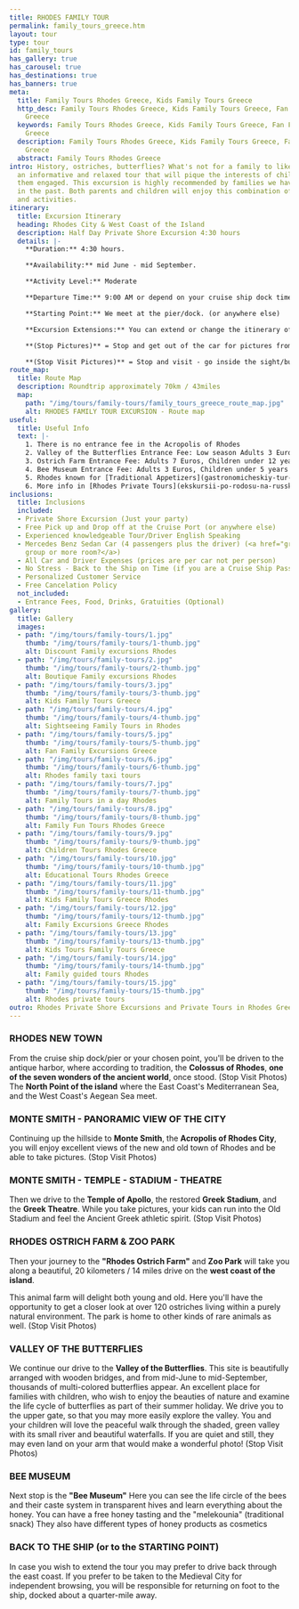 ```yaml
---
title: RHODES FAMILY TOUR
permalink: family_tours_greece.htm
layout: tour
type: tour
id: family_tours
has_gallery: true
has_carousel: true
has_destinations: true
has_banners: true
meta:
  title: Family Tours Rhodes Greece, Kids Family Tours Greece
  http_desc: Family Tours Rhodes Greece, Kids Family Tours Greece, Fan Family Excursions
    Greece
  keywords: Family Tours Rhodes Greece, Kids Family Tours Greece, Fan Family Excursions
    Greece
  description: Family Tours Rhodes Greece, Kids Family Tours Greece, Fan Family Excursions
    Greece
  abstract: Family Tours Rhodes Greece
intro: History, ostriches, butterflies? What's not for a family to like? We have designed
  an informative and relaxed tour that will pique the interests of children and keep
  them engaged. This excursion is highly recommended by families we have escorted
  in the past. Both parents and children will enjoy this combination of attractions
  and activities.
itinerary:
  title: Excursion Itinerary
  heading: Rhodes City & West Coast of the Island
  description: Half Day Private Shore Excursion 4:30 hours
  details: |-
    **Duration:** 4:30 hours.

    **Availability:** mid June - mid September.

    **Activity Level:** Moderate

    **Departure Time:** 9:00 AM or depend on your cruise ship dock time. If the ship arrives late into port, we’ll adjust our schedules, and the rental time will start from the moment you meet your driver.

    **Starting Point:** We meet at the pier/dock. (or anywhere else)

    **Excursion Extensions:** You can extend or change the itinerary of this private shore excursion as you wish.

    **(Stop Pictures)** = Stop and get out of the car for pictures from outside of the Sight/building

    **(Stop Visit Pictures)** = Stop and visit - go inside the sight/building for pictures
route_map:
  title: Route Map
  description: Roundtrip approximately 70km / 43miles
  map:
    path: "/img/tours/family-tours/family_tours_greece_route_map.jpg"
    alt: RHODES FAMILY TOUR EXCURSION - Route map
useful:
  title: Useful Info
  text: |-
    1. There is no entrance fee in the Acropolis of Rhodes
    2. Valley of the Butterflies Entrance Fee: Low season Adults 3 Euros, High season Adults 5 Euros, Kids under 12 years old free. There is a small cafe, a refreshment kiosk, and a little gift shop.
    3. Ostrich Farm Entrance Fee: Adults 7 Euros, Children under 12 years 4 Euros (Kids under 3 years Free) also has a café and refreshment kiosk, and a gift shop.
    4. Bee Museum Entrance Fee: Adults 3 Euros, Children under 5 years Free, Children between age 6 to 18 1,50 Euros, Students 1,50 Euros, Seniors over 65 years old 1,50 Euros
    5. Rhodes known for [Traditional Appetizers](gastronomicheskiy-tur-rodos-gretsiya.htm), desserts, [Wines](wine_tours_greece.htm), the famous handmade [Rhodes Pottery - Ceramics](keramika-rodosa-gretsiya.htm) and the beautiful [Rhodes Beaches](./rhodes-beach-tour-excursion.htm).
    6. More info in [Rhodes Private Tours](ekskursii-po-rodosu-na-russkom-yazyke.htm) F.A.Q.
inclusions:
  title: Inclusions
  included:
  - Private Shore Excursion (Just your party)
  - Free Pick up and Drop off at the Cruise Port (or anywhere else)
  - Experienced knowledgeable Tour/Driver English Speaking
  - Mercedes Benz Sedan Car (4 passengers plus the driver) (<a href="groups.htm">bigger
    group or more room?</a>)
  - All Car and Driver Expenses (prices are per car not per person)
  - No Stress - Back to the Ship on Time (if you are a Cruise Ship Passenger)
  - Personalized Customer Service
  - Free Cancelation Policy
  not_included:
  - Entrance Fees, Food, Drinks, Gratuities (Optional)
gallery:
  title: Gallery
  images:
  - path: "/img/tours/family-tours/1.jpg"
    thumb: "/img/tours/family-tours/1-thumb.jpg"
    alt: Discount Family excursions Rhodes
  - path: "/img/tours/family-tours/2.jpg"
    thumb: "/img/tours/family-tours/2-thumb.jpg"
    alt: Boutique Family excursions Rhodes
  - path: "/img/tours/family-tours/3.jpg"
    thumb: "/img/tours/family-tours/3-thumb.jpg"
    alt: Kids Family Tours Greece
  - path: "/img/tours/family-tours/4.jpg"
    thumb: "/img/tours/family-tours/4-thumb.jpg"
    alt: Sightseeing Family Tours in Rhodes
  - path: "/img/tours/family-tours/5.jpg"
    thumb: "/img/tours/family-tours/5-thumb.jpg"
    alt: Fan Family Excursions Greece
  - path: "/img/tours/family-tours/6.jpg"
    thumb: "/img/tours/family-tours/6-thumb.jpg"
    alt: Rhodes family taxi tours
  - path: "/img/tours/family-tours/7.jpg"
    thumb: "/img/tours/family-tours/7-thumb.jpg"
    alt: Family Tours in a day Rhodes
  - path: "/img/tours/family-tours/8.jpg"
    thumb: "/img/tours/family-tours/8-thumb.jpg"
    alt: Family Fun Tours Rhodes Greece
  - path: "/img/tours/family-tours/9.jpg"
    thumb: "/img/tours/family-tours/9-thumb.jpg"
    alt: Children Tours Rhodes Greece
  - path: "/img/tours/family-tours/10.jpg"
    thumb: "/img/tours/family-tours/10-thumb.jpg"
    alt: Educational Tours Rhodes Greece
  - path: "/img/tours/family-tours/11.jpg"
    thumb: "/img/tours/family-tours/11-thumb.jpg"
    alt: Kids Family Tours Greece Rhodes
  - path: "/img/tours/family-tours/12.jpg"
    thumb: "/img/tours/family-tours/12-thumb.jpg"
    alt: Family Excursions Greece Rhodes
  - path: "/img/tours/family-tours/13.jpg"
    thumb: "/img/tours/family-tours/13-thumb.jpg"
    alt: Kids Tours Family Tours Greece
  - path: "/img/tours/family-tours/14.jpg"
    thumb: "/img/tours/family-tours/14-thumb.jpg"
    alt: Family guided tours Rhodes
  - path: "/img/tours/family-tours/15.jpg"
    thumb: "/img/tours/family-tours/15-thumb.jpg"
    alt: Rhodes private tours
outro: Rhodes Private Shore Excursions and Private Tours in Rhodes Greece
---
```


### RHODES NEW TOWN

From the cruise ship dock/pier or your chosen point, you'll be driven to the antique harbor, where according to tradition, the **Colossus of Rhodes**, **one of the seven wonders of the ancient world**, once stood. (Stop Visit Photos)\
The **North Point of the island** where the East Coast's Mediterranean Sea, and the West Coast's Aegean Sea meet.

### MONTE SMITH - PANORAMIC VIEW OF THE CITY

Continuing up the hillside to **Monte Smith**, the **Acropolis of Rhodes City**, you will enjoy excellent views of the new and old town of Rhodes and be able to take pictures. (Stop Visit Photos)

### MONTE SMITH - TEMPLE - STADIUM - THEATRE

Then we drive to the **Temple of Apollo**, the restored **Greek Stadium**, and the **Greek Theatre**. While you take pictures, your kids can run into the Old Stadium and feel the Ancient Greek athletic spirit. (Stop Visit Photos)

### RHODES OSTRICH FARM & ZOO PARK

Then your journey to the **"Rhodes Ostrich Farm"** and **Zoo Park** will take you along a beautiful, 20 kilometers / 14 miles drive on the **west coast of the island**.

This animal farm will delight both young and old. Here you'll have the opportunity to get a closer look at over 120 ostriches living within a purely natural environment. The park is home to other kinds of rare animals as well. (Stop Visit Photos)

### VALLEY OF THE BUTTERFLIES

We continue our drive to the **Valley of the Butterflies**. This site is beautifully arranged with wooden bridges, and from mid-June to mid-September, thousands of multi-colored butterflies appear. An excellent place for families with children, who wish to enjoy the beauties of nature and examine the life cycle of butterflies as part of their summer holiday. We drive you to the upper gate, so that you may more easily explore the valley. You and your children will love the peaceful walk through the shaded, green valley with its small river and beautiful waterfalls. If you are quiet and still, they may even land on your arm that would make a wonderful photo! (Stop Visit Photos)

### BEE MUSEUM

Next stop is the **"Bee Museum"** Here you can see the life circle of the bees and their caste system in transparent hives and learn everything about the honey. You can have a free honey tasting and the "melekounia" (traditional snack) They also have different types of honey products as cosmetics

### BACK TO THE SHIP (or to the STARTING POINT)

In case you wish to extend the tour you may prefer to drive back through the east coast. If you prefer to be taken to the Medieval City for independent browsing, you will be responsible for returning on foot to the ship, docked about a quarter-mile away.